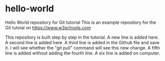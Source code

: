 # hello-world
Hello World repository for Git tutorial
This is an example repository for the Git tutoial on https://www.w3schools.com

This repository is built step by step in the tutorial.
A new line is added here.
A second line is added here.
A third line is added in the Github file and save it. I will see whether the "git pull" command will see this new change.
A fifth line is added without adding the fourth line.
A six line is added on computer.

